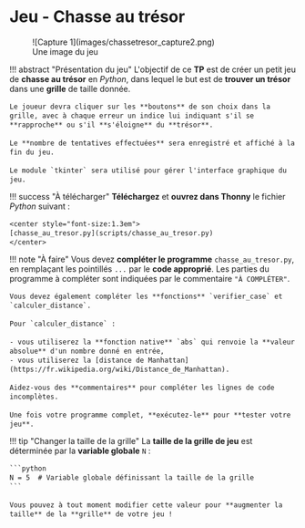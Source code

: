 # Jeu - Chasse au trésor

<figure markdown="span">
  ![Capture 1](images/chassetresor_capture2.png)
  <figcaption>Une image du jeu</figcaption>
</figure>

!!! abstract "Présentation du jeu"
    L'objectif de ce **TP** est de créer un petit jeu de **chasse au trésor** en *Python*, dans lequel le but est de **trouver un trésor** dans une **grille** de taille donnée.

    Le joueur devra cliquer sur les **boutons** de son choix dans la grille, avec à chaque erreur un indice lui indiquant s'il se **rapproche** ou s'il **s'éloigne** du **trésor**.

    Le **nombre de tentatives effectuées** sera enregistré et affiché à la fin du jeu.

    Le module `tkinter` sera utilisé pour gérer l'interface graphique du jeu.

!!! success "À télécharger"
    **Téléchargez** et **ouvrez dans Thonny** le fichier *Python* suivant :

    <center style="font-size:1.3em">
    [chasse_au_tresor.py](scripts/chasse_au_tresor.py)
    </center>

!!! note "À faire"
    Vous devez **compléter le programme** `chasse_au_tresor.py`, en remplaçant les pointillés `...` par le **code approprié**. Les parties du programme à compléter sont indiquées par le commentaire `"À COMPLÉTER"`.

    Vous devez également compléter les **fonctions** `verifier_case` et `calculer_distance`.

    Pour `calculer_distance` :
    
    - vous utiliserez la **fonction native** `abs` qui renvoie la **valeur absolue** d'un nombre donné en entrée,
    - vous utiliserez la [distance de Manhattan](https://fr.wikipedia.org/wiki/Distance_de_Manhattan).

    Aidez-vous des **commentaires** pour compléter les lignes de code incomplètes.

    Une fois votre programme complet, **exécutez-le** pour **tester votre jeu**.

!!! tip "Changer la taille de la grille"
    La **taille de la grille de jeu** est déterminée par la **variable globale** `N` :

    ```python
    N = 5  # Variable globale définissant la taille de la grille
    ```

    Vous pouvez à tout moment modifier cette valeur pour **augmenter la taille** de la **grille** de votre jeu !